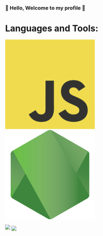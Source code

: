 ### 👋 Hello, Welcome to my profile 👋

# Languages and Tools:
<img src= "https://raw.githubusercontent.com/github/explore/80688e429a7d4ef2fca1e82350fe8e3517d3494d/topics/javascript/javascript.png" > <img src= "https://raw.githubusercontent.com/github/explore/80688e429a7d4ef2fca1e82350fe8e3517d3494d/topics/nodejs/nodejs.png" >

<img src= "https://github-readme-stats.vercel.app/api?username=xliel&&show_icons=true&title_color=ffffff&icon_color=bb2acf&text_color=daf7dc&bg_color=151515" >


<img align="center" src="https://camo.githubusercontent.com/42d7149e76d6f70e3e86351b330b0c7e2b843324/68747470733a2f2f6769746875622d726561646d652d73746174732e76657263656c2e6170702f6170692f746f702d6c616e67732f3f757365726e616d653d69616d706177616e267468656d653d6c6967687426686964655f6c616e67735f62656c6f773d31" data-canonical-src="https://github-readme-stats.vercel.app/api/top-langs/?username=xliel&amp;theme=light&amp;hide_langs_below=1" style="max-width:100%;">
